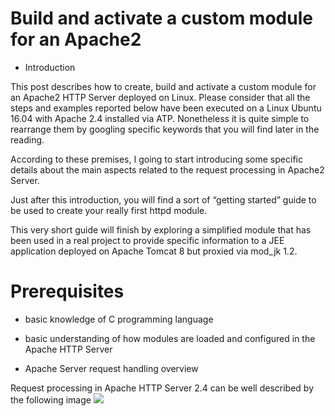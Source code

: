 # Build and activate a custom module for an Apache2
- Introduction

This post describes how to create, build and activate a custom module for an Apache2 HTTP Server deployed on Linux.
Please consider that all the steps and examples reported below have been executed on a Linux Ubuntu 16.04 with Apache 2.4 installed via ATP. Nonetheless it is quite simple to rearrange them by googling specific keywords that you will find later in the reading.

According to these premises, I going to start introducing some specific details about the main aspects related to the request processing in Apache2 Server.

Just after this introduction, you will find a sort of “getting started” guide to be used to create your really first httpd module.

This very short guide will finish by exploring a simplified module that has been used in a real project to provide specific information to a JEE application deployed on Apache Tomcat 8 but proxied via mod_jk 1.2.

# Prerequisites

   - basic knowledge of C programming language
   - basic understanding of how modules are loaded and configured in the Apache HTTP Server

- Apache Server request handling overview

Request processing  in Apache HTTP Server 2.4 can be well described by the following image 
![](https://github.com/nu11secur1ty/OpenSUSE-Linux-Linux-Architecture_Deployment-administration/blob/master/Apache2/build%20and%20activate%20a%20custom%20module%20for%20an%20Apache2/image/filter_arch.png)
